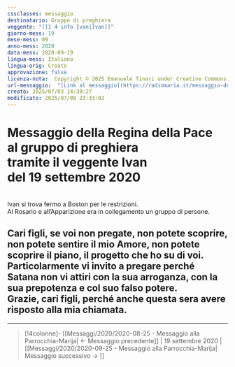 ```yaml
---
cssclasses: messaggio
destinatario: Gruppo di preghiera
veggente: "[[1 4 info Ivan|Ivan]]"
giorno-mess: 19
mese-mess: 09
anno-mess: 2020
data-mess: 2020-09-19
lingua-mess: Italiano
lingua-orig: Croato
approvazione: false
licenza-nota:  Copyright © 2025 Emanuele Tinari under Creative Commons BY-NC-SA 4.0 https://creativecommons.org/licenses/by-nc-sa/4.0/
url-messaggio:  "[Link al messaggio](https://radiomaria.it/messaggio-del-19-settembre-2020/)"
creato: 2025/07/03 14:30:27
modificato: 2025/07/09 23:33:02
---
```


# Messaggio della Regina della Pace<br>al gruppo di preghiera<br>tramite il veggente Ivan<br>del 19 settembre 2020

<br>Ivan si trova fermo a Boston per le restrizioni.<br>Al Rosario e all’Apparizione era in collegamento un gruppo di persone.
## Cari figli, se voi non pregate, non potete scoprire, non potete sentire il mio Amore, non potete scoprire il piano, il  progetto che ho su di voi.<br>Particolarmente vi invito a pregare perché Satana non vi attiri con la sua arroganza, con la sua prepotenza e col suo falso potere.<br>Grazie, cari figli, perché anche questa sera avere risposto alla mia chiamata.

***

> [!4colonne]- [[Messaggi/2020/2020-08-25 - Messaggio alla Parrocchia-Marija| ← Messaggio precedente]] | 19 settembre 2020 | [[Messaggi/2020/2020-09-25 - Messaggio alla Parrocchia-Marija| Messaggio successivo → ]]
